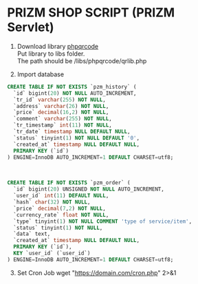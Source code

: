 PRIZM SHOP SCRIPT (PRIZM Servlet)
================

1) Download library [phpqrcode](http://phpqrcode.sourceforge.net)<br/>
Put library to libs folder.<br/>
The path should be /libs/phpqrcode/qrlib.php<br/>

2) Import database
```sql
CREATE TABLE IF NOT EXISTS `pzm_history` (
  `id` bigint(20) NOT NULL AUTO_INCREMENT,
  `tr_id` varchar(255) NOT NULL,
  `address` varchar(26) NOT NULL,
  `price` decimal(16,2) NOT NULL,
  `comment` varchar(255) NOT NULL,
  `tr_timestamp` int(11) NOT NULL,
  `tr_date` timestamp NULL DEFAULT NULL,
  `status` tinyint(1) NOT NULL DEFAULT '0',
  `created_at` timestamp NULL DEFAULT NULL,
  PRIMARY KEY (`id`)
) ENGINE=InnoDB AUTO_INCREMENT=1 DEFAULT CHARSET=utf8;
```

<br/>

```sql
CREATE TABLE IF NOT EXISTS `pzm_order` (
  `id` bigint(20) UNSIGNED NOT NULL AUTO_INCREMENT,
  `user_id` int(11) DEFAULT NULL,
  `hash` char(32) NOT NULL,
  `price` decimal(7,2) NOT NULL,
  `currency_rate` float NOT NULL,
  `type` tinyint(1) NOT NULL COMMENT 'type of service/item',
  `status` tinyint(1) NOT NULL,
  `data` text,
  `created_at` timestamp NULL DEFAULT NULL,
  PRIMARY KEY (`id`),
  KEY `user_id` (`user_id`)
) ENGINE=InnoDB AUTO_INCREMENT=1 DEFAULT CHARSET=utf8;
```

3) Set Cron Job
wget "https://domain.com/cron.php" 2>&1